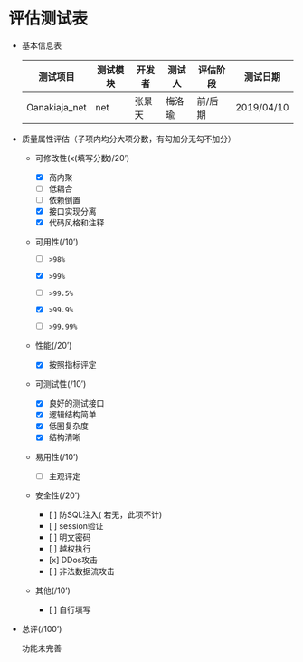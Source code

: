# 评估测试表

* 基本信息表

  | 测试项目        | 测试模块      | 开发者    | 测试人 | 评估阶段 | 测试日期   |
  | --------------- | ------------- | --------- | ------ | -------- | ---------- |
  | Oanakiaja_net | net | 张景天 | 梅洛瑜 | 前/后期  | 2019/04/10 |

  

* 质量属性评估（子项内均分大项分数，有勾加分无勾不加分）

  *   可修改性(x(填写分数)/20’)

      *   [x] 高内聚
      *   [ ] 低耦合
      *   [ ] 依赖倒置
      *   [x] 接口实现分离
      *   [x] 代码风格和注释

  *   可用性(/10’)

      *   [ ] ```>98%```

      *   [x] ```>99%```

      *   [ ] ```>99.5%```

      *   [x] ```>99.9%```
      *   [ ] ```>99.99%```

  *   性能(/20’)

      *   [x] 按照指标评定

  *   可测试性(/10’)

      *   [x] 良好的测试接口
      *   [x] 逻辑结构简单
      *   [x] 低圈复杂度
      *   [x] 结构清晰

  *   易用性(/10’)

      *   [ ] 主观评定

  *   安全性(/20’)

      *    [ ] 防SQL注入( 若无，此项不计)
      *    [ ] session验证
      *    [ ] 明文密码
      *    [ ] 越权执行
      *    [x] DDos攻击
      *    [ ] 非法数据流攻击
  *   其他(/10’)

      *    [ ] 自行填写

* 总评(/100’)

  功能未完善